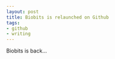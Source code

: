```yaml
--- 
layout: post 
title: Biobits is relaunched on Github
tags:
- github
- writing
--- 
```


Biobits is back...


